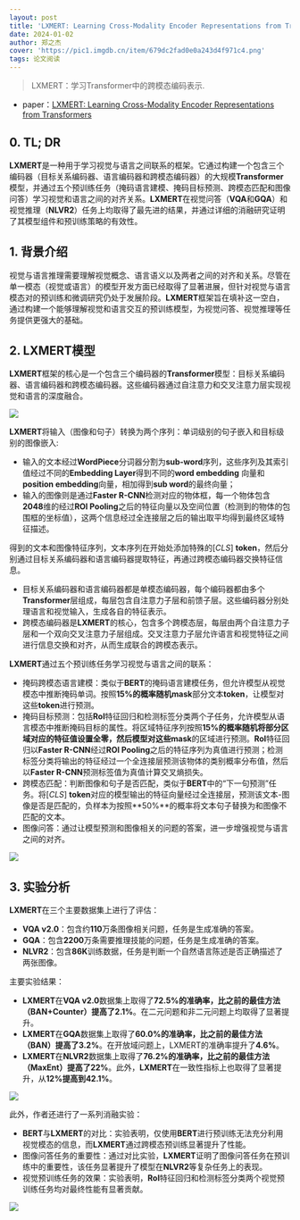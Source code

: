```yaml
---
layout: post
title: 'LXMERT: Learning Cross-Modality Encoder Representations from Transformers'
date: 2024-01-02
author: 郑之杰
cover: 'https://pic1.imgdb.cn/item/679dc2fad0e0a243d4f971c4.png'
tags: 论文阅读
---
```


> LXMERT：学习Transformer中的跨模态编码表示.

- paper：[LXMERT: Learning Cross-Modality Encoder Representations from Transformers](https://arxiv.org/abs/1908.07490)

## 0. TL; DR
**LXMERT**是一种用于学习视觉与语言之间联系的框架。它通过构建一个包含三个编码器（目标关系编码器、语言编码器和跨模态编码器）的大规模**Transformer**模型，并通过五个预训练任务（掩码语言建模、掩码目标预测、跨模态匹配和图像问答）学习视觉和语言之间的对齐关系。**LXMERT**在视觉问答（**VQA**和**GQA**）和视觉推理（**NLVR2**）任务上均取得了最先进的结果，并通过详细的消融研究证明了其模型组件和预训练策略的有效性。

## 1. 背景介绍

视觉与语言推理需要理解视觉概念、语言语义以及两者之间的对齐和关系。尽管在单一模态（视觉或语言）的模型开发方面已经取得了显著进展，但针对视觉与语言模态对的预训练和微调研究仍处于发展阶段。**LXMERT**框架旨在填补这一空白，通过构建一个能够理解视觉和语言交互的预训练模型，为视觉问答、视觉推理等任务提供更强大的基础。


## 2. LXMERT模型

**LXMERT**框架的核心是一个包含三个编码器的**Transformer**模型：目标关系编码器、语言编码器和跨模态编码器。这些编码器通过自注意力和交叉注意力层实现视觉和语言的深度融合。

![](https://pic1.imgdb.cn/item/679dc3fed0e0a243d4f971d5.png)

**LXMERT**将输入（图像和句子）转换为两个序列：单词级别的句子嵌入和目标级别的图像嵌入:
- 输入的文本经过**WordPiece**分词器分割为**sub-word**序列，这些序列及其索引值经过不同的**Embedding Layer**得到不同的**word embedding** 向量和**position embedding**向量，相加得到**sub word**的最终向量；
- 输入的图像则是通过**Faster R-CNN**检测对应的物体框，每一个物体包含**2048**维的经过**ROI Pooling**之后的特征向量以及空间位置（检测到的物体的包围框的坐标值），这两个信息经过全连接层之后的输出取平均得到最终区域特征描述。

得到的文本和图像特征序列，文本序列在开始处添加特殊的$[CLS]$ **token**，然后分别通过目标关系编码器和语言编码器提取特征，再通过跨模态编码器交换特征信息。
- 目标关系编码器和语言编码器都是单模态编码器，每个编码器都由多个**Transformer**层组成，每层包含自注意力子层和前馈子层。这些编码器分别处理语言和视觉输入，生成各自的特征表示。
- 跨模态编码器是**LXMERT**的核心，包含多个跨模态层，每层由两个自注意力子层和一个双向交叉注意力子层组成。交叉注意力子层允许语言和视觉特征之间进行信息交换和对齐，从而生成联合的跨模态表示。

**LXMERT**通过五个预训练任务学习视觉与语言之间的联系：
- 掩码跨模态语言建模：类似于**BERT**的掩码语言建模任务，但允许模型从视觉模态中推断掩码单词。按照**15%**的概率随机**mask**部分文本**token**，让模型对这些**token**进行预测。
- 掩码目标预测：包括**RoI**特征回归和检测标签分类两个子任务，允许模型从语言模态中推断掩码目标的属性。将区域特征序列按照**15%**的概率随机将部分区域对应的特征值设置全零，然后模型对这些**mask**的区域进行预测。**RoI**特征回归以**Faster R-CNN**经过**ROI Pooling**之后的特征序列为真值进行预测；检测标签分类将输出的特征经过一个全连接层预测该物体的类别概率分布值，然后以**Faster R-CNN**预测标签值为真值计算交叉熵损失。
- 跨模态匹配：判断图像和句子是否匹配，类似于**BERT**中的“下一句预测”任务。将$[CLS]$ **token**对应的模型输出的特征向量经过全连接层，预测该文本-图像是否是匹配的，负样本为按照**50%**的概率将文本句子替换为和图像不匹配的文本。
- 图像问答：通过让模型预测和图像相关的问题的答案，进一步增强视觉与语言之间的对齐。

![](https://pic1.imgdb.cn/item/679dc47dd0e0a243d4f971dc.png)

## 3. 实验分析

**LXMERT**在三个主要数据集上进行了评估：
- **VQA v2.0**：包含约**110**万条图像相关问题，任务是生成准确的答案。
- **GQA**：包含**2200**万条需要推理技能的问题，任务是生成准确的答案。
- **NLVR2**：包含**86K**训练数据，任务是判断一个自然语言陈述是否正确描述了两张图像。

主要实验结果：
- **LXMERT**在**VQA v2.0**数据集上取得了**72.5%**的准确率，比之前的最佳方法（**BAN+Counter**）提高了**2.1%**。在二元问题和非二元问题上均取得了显著提升。
- **LXMERT**在**GQA**数据集上取得了**60.0%**的准确率，比之前的最佳方法（**BAN**）提高了**3.2%**。在开放域问题上，LXMERT的准确率提升了**4.6%**。
- **LXMERT**在**NLVR2**数据集上取得了**76.2%**的准确率，比之前的最佳方法（**MaxEnt**）提高了**22%**。此外，**LXMERT**在一致性指标上也取得了显著提升，从**12%**提高到**42.1%**。
 
![](https://pic1.imgdb.cn/item/679dc566d0e0a243d4f971ef.png)

此外，作者还进行了一系列消融实验：
- **BERT**与**LXMERT**的对比：实验表明，仅使用**BERT**进行预训练无法充分利用视觉模态的信息，而**LXMERT**通过跨模态预训练显著提升了性能。
- 图像问答任务的重要性：通过对比实验，**LXMERT**证明了图像问答任务在预训练中的重要性，该任务显著提升了模型在**NLVR2**等复杂任务上的表现。
- 视觉预训练任务的效果：实验表明，**RoI**特征回归和检测标签分类两个视觉预训练任务均对最终性能有显著贡献。

![](https://pic1.imgdb.cn/item/679dc67bd0e0a243d4f971fe.png)